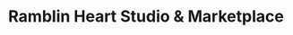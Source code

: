 ---
title: "Ramblin Heart Studio & Marketplace"
url: /bel-air/ramblin-heart-studio-and-marketplace/
shop: gift
---